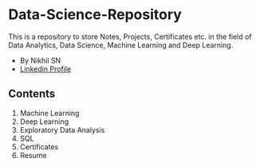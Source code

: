 # Data-Science-Repository
This is a repository to store Notes, Projects, Certificates etc. in the field of Data Analytics, Data Science, Machine Learning and Deep Learning.

- By Nikhil SN
- [Linkedin Profile](https://www.linkedin.com/in/nikhil-s-naik/)

## Contents

1. Machine Learning
2. Deep Learning
3. Exploratory Data Analysis 
4. SQL
5. Certificates
6. Resume
